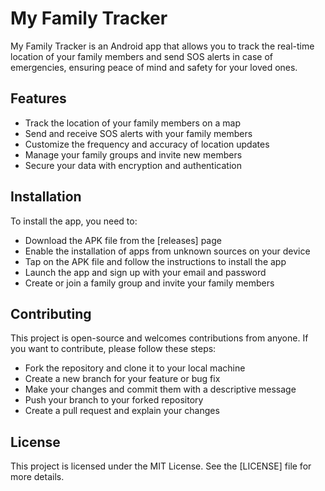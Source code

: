 # My Family Tracker

My Family Tracker is an Android app that allows you to track the real-time location of your family members and send SOS alerts in case of emergencies, ensuring peace of mind and safety for your loved ones.

## Features

- Track the location of your family members on a map
- Send and receive SOS alerts with your family members
- Customize the frequency and accuracy of location updates
- Manage your family groups and invite new members
- Secure your data with encryption and authentication

## Installation

To install the app, you need to:

- Download the APK file from the [releases] page
- Enable the installation of apps from unknown sources on your device
- Tap on the APK file and follow the instructions to install the app
- Launch the app and sign up with your email and password
- Create or join a family group and invite your family members


## Contributing

This project is open-source and welcomes contributions from anyone. If you want to contribute, please follow these steps:

- Fork the repository and clone it to your local machine
- Create a new branch for your feature or bug fix
- Make your changes and commit them with a descriptive message
- Push your branch to your forked repository
- Create a pull request and explain your changes

## License

This project is licensed under the MIT License. See the [LICENSE] file for more details.
